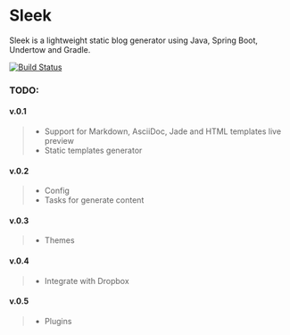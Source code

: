 Sleek
=====

Sleek is a lightweight static blog generator using Java, Spring Boot, Undertow and Gradle. 

[![Build Status](https://travis-ci.org/tjanek/sleek.svg?branch=master)](https://travis-ci.org/tjanek/sleek)

### TODO: ###

#### v.0.1 ####
> * Support for Markdown, AsciiDoc, Jade and HTML templates live preview
> * Static templates generator
 
#### v.0.2 ####
> * Config
> * Tasks for generate content
 
#### v.0.3 ####
> * Themes
 
#### v.0.4 ####
> * Integrate with Dropbox
 
#### v.0.5 ####
> * Plugins

